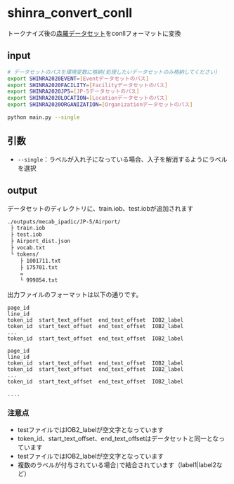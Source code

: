 # shinra_convert_conll
トークナイズ後の[森羅データセット](https://github.com/k141303/shinra_data_tokenizer)をconllフォーマットに変換

## input
```bash
# データセットのパスを環境変数に格納(処理したいデータセットのみ格納してください)
export SHINRA2020EVENT=[Eventデータセットのパス]
export SHINRA2020FACILITY=[Facilityデータセットのパス]
export SHINRA2020JP5=[JP-5データセットのパス]
export SHINRA2020LOCATION=[Locationデータセットのパス]
export SHINRA2020ORGANIZATION=[Organizationデータセットのパス]

python main.py --single
```

## 引数
- `--single`：ラベルが入れ子になっている場合、入子を解消するようにラベルを選択

## output
データセットのディレクトリに、train.iob、test.iobが追加されます
```bash
./outputs/mecab_ipadic/JP-5/Airport/
 ├ train.iob
 ├ test.iob
 ├ Airport_dist.json
 ├ vocab.txt
 └ tokens/
    ├ 1001711.txt
    ├ 175701.txt
    ≈
    └ 999854.txt
```

出力ファイルのフォーマットは以下の通りです。
```
page_id
line_id
token_id  start_text_offset  end_text_offset  IOB2_label
token_id  start_text_offset  end_text_offset  IOB2_label
...
token_id  start_text_offset  end_text_offset  IOB2_label

page_id
line_id
token_id  start_text_offset  end_text_offset  IOB2_label
token_id  start_text_offset  end_text_offset  IOB2_label
...
token_id  start_text_offset  end_text_offset  IOB2_label

....
```

### 注意点
- testファイルではIOB2_labelが空文字となっています
- token_id、start_text_offset、end_text_offsetはデータセットと同一となっています
- testファイルではIOB2_labelが空文字となっています
- 複数のラベルが付与されている場合`|`で結合されています（label1|label2など）
